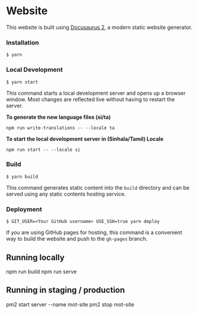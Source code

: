 # Website

This website is built using [Docusaurus 2](https://docusaurus.io/), a modern static website generator.

### Installation

```
$ yarn
```

### Local Development

```
$ yarn start
```

This command starts a local development server and opens up a browser window. Most changes are reflected live without having to restart the server.

**To generate the new language files (si/ta)**

```
npm run write-translations -- --locale ta
```

**To start the local development server in (Sinhala/Tamil) Locale**

```
npm run start -- --locale si
```

### Build

```
$ yarn build
```

This command generates static content into the `build` directory and can be served using any static contents hosting service.

### Deployment

```
$ GIT_USER=<Your GitHub username> USE_SSH=true yarn deploy
```

If you are using GitHub pages for hosting, this command is a convenient way to build the website and push to the `gh-pages` branch.


## Running locally

npm run build
npm run serve

## Running in staging / production

pm2 start server --name mot-site
pm2 stop mot-site

